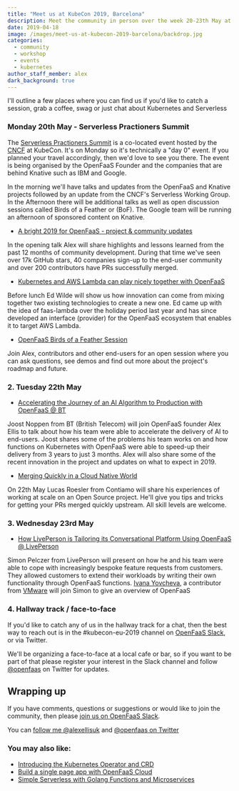 ```yaml
---
title: "Meet us at KubeCon 2019, Barcelona"
description: Meet the community in person over the week 20-23th May at the KubeCon 2019 event in Barcelona. 
date: 2019-04-18
image: /images/meet-us-at-kubecon-2019-barcelona/backdrop.jpg
categories:
  - community
  - workshop
  - events
  - kubernetes
author_staff_member: alex
dark_background: true
---
```


I'll outline a few places where you can find us if you'd like to catch a session, grab a coffee, swag or just chat about Kubernetes and Serverless

### Monday 20th May - Serverless Practioners Summit

The [Serverless Practioners Summit](https://spseu19.sched.com) is a co-located event hosted by the [CNCF](https://www.cncf.io) at KubeCon. It's on Monday so it's technically a "day 0" event. If you planned your travel accordingly, then we'd love to see you there. The event is being organised by the OpenFaaS Founder and the companies that are behind Knative such as IBM and Google.

In the morning we'll have talks and updates from the OpenFaaS and Knative projects followed by an update from the CNCF's Serverless Working Group. In the Afternoon there will be additional talks as well as open discussion sessions called Birds of a Feather or (BoF). The Google team will be running an afternoon of sponsored content on Knative.

* [A bright 2019 for OpenFaaS - project & community updates](https://spseu19.sched.com/event/Nq4i/a-bright-2019-for-openfaas-project-community-updates)

In the opening talk Alex will share highlights and lessons learned from the past 12 months of community development. During that time we've seen over 17k GitHub stars, 40 companies sign-up to the end-user community and over 200 contributors have PRs successfully merged.

* [Kubernetes and AWS Lambda can play nicely together with OpenFaaS](https://spseu19.sched.com/event/Nq4u/kubernetes-and-aws-lambda-can-play-nicely-together-with-openfaas)

Before lunch Ed Wilde will show us how innovation can come from mixing together two existing technologies to create a new one. Ed came up with the idea of faas-lambda over the holiday period last year and has since developed an interface (provider) for the OpenFaaS ecosystem that enables it to target AWS Lambda.

* [OpenFaaS Birds of a Feather Session](https://spseu19.sched.com/event/Nq5C/bof-open-faas)

Join Alex, contributors and other end-users for an open session where you can ask questions, see demos and find out more about the project's roadmap and future.

### 2. Tuesday 22th May

* [Accelerating the Journey of an AI Algorithm to Production with OpenFaaS @ BT](https://kccnceu19.sched.com/event/MPeF/accelerating-the-journey-of-an-ai-algorithm-to-production-with-openfaas-joost-noppen-bt-plc-alex-ellis-vmware)

Joost Noppen from BT (British Telecom) will join OpenFaaS founder Alex Ellis to talk about how his team were able to accelerate the delivery of AI to end-users. Joost shares some of the problems his team works on and how functions on Kubernetes with OpenFaaS were able to speed-up their delivery from 3 years to just 3 months. Alex will also share some of the recent innovation in the project and updates on what to expect in 2019.

* [Merging Quickly in a Cloud Native World](https://kccnceu19.sched.com/event/MPZM/merging-quickly-in-a-cloud-native-world-lucas-roesler-contiamo)

On 22th May Lucas Roesler from Contiamo will share his experiences of working at scale on an Open Source project. He'll give you tips and tricks for getting your PRs merged quickly upstream. All skill levels are welcome.

### 3. Wednesday 23rd May

* [How LivePerson is Tailoring its Conversational Platform Using OpenFaaS @ LivePerson](https://kccnceu19.sched.com/event/MPeR/how-liveperson-is-tailoring-its-conversational-platform-using-openfaas-simon-pelczer-liveperson-ivana-yovcheva-vmware)

Simon Pelczer from LivePerson will present on how he and his team were able to cope with increasingly bespoke feature requests from customers. They allowed customers to extend their workloads by writing their own functionality through OpenFaaS functions. [Ivana Yovcheva](https://twitter.com/ivanabyov), a contributor from [VMware](https://www.vmware.com/) will join Simon to give an overview of OpenFaaS 

### 4. Hallway track / face-to-face

If you'd like to catch any of us in the hallway track for a chat, then the best way to reach out is in the #kubecon-eu-2019 channel on [OpenFaaS Slack](https://docs.openfaas.com/community/), or via Twitter.

We'll be organizing a face-to-face at a local cafe or bar, so if you want to be part of that please register your interest in the Slack channel and follow [@openfaas](https://twitter.com/openfaas/) on Twitter for updates.

## Wrapping up

If you have comments, questions or suggestions or would like to join the community, then please [join us on OpenFaaS Slack](https://docs.openfaas.com/community/).

You can [follow me @alexellisuk](https://twitter.com/alexellisuk/) and [@openfaas on Twitter](https://twitter.com/openfaas/)

### You may also like:

* [Introducing the Kubernetes Operator and CRD](/blog/kubernetes-operator-crd/)
* [Build a single page app with OpenFaaS Cloud](/blog/serverless-single-page-app/)
* [Simple Serverless with Golang Functions and Microservices](https://www.openfaas.com/blog/golang-serverless/)
